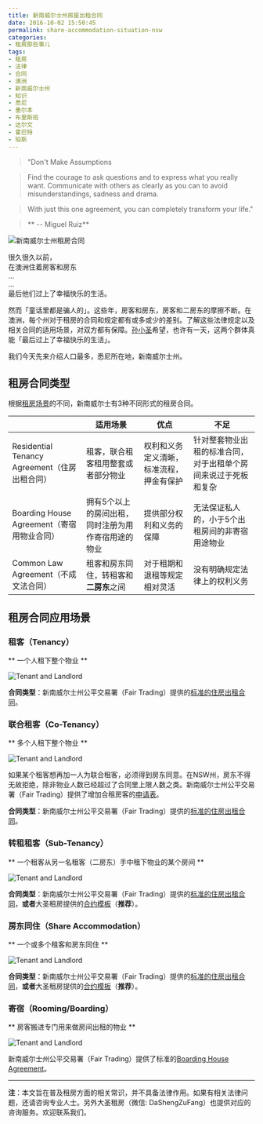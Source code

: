```yaml
---
title: 新南威尔士州房屋出租合同
date: 2016-10-02 15:50:45
permalink: share-accommodation-situation-nsw
categories:
- 租房那些事儿
tags:
- 租房
- 法律
- 合同
- 澳洲
- 新南威尔士州
- 知识
- 悉尼
- 墨尔本
- 布里斯班
- 达尔文
- 霍巴特
- 珀斯
---
```

> "Don't Make Assumptions

> Find the courage to ask questions and to express what you really want.
> Communicate with others as clearly as you can to avoid misunderstandings, sadness and drama.

> With just this one agreement, you can completely transform your life."

>  ** -- Miguel Ruiz**

![新南威尔士州租房合同](/uploads/2016/10/sydney-contract.jpg)

很久很久以前，<br />在澳洲住着房客和房东<br />...<br />...<br />最后他们过上了幸福快乐的生活。

然而「童话里都是骗人的」。这些年，房客和房东，房客和二房东的摩擦不断。在澳洲，每个州对于租房的合同和规定都有或多或少的差别。了解这些法律规定以及相关合同的适用场景，对双方都有保障。[孙小圣](http://www.dszf.com.au)希望，也许有一天，这两个群体真能「最后过上了幸福快乐的生活」。

我们今天先来介绍人口最多，悉尼所在地，新南威尔士州。

<!-- more -->

## 租房合同类型
根据[租房场景](http://blog.dszf.com.au/2016/09/30/share-accommodation-situation/)的不同，新南威尔士有3种不同形式的租房合同。

||适用场景|优点|不足|
|---|---|---|---|
|Residential Tenancy Agreement（住房出租合同）|租客，联合租客租用整套或者部分物业|权利和义务定义清晰，标准流程，押金有保护|针对整套物业出租的标准合同，对于出租单个房间来说过于死板和复杂|
|Boarding House Agreement（寄宿用物业合同）|拥有5个以上的房间出租，同时注册为用作寄宿用途的物业|提供部分权利和义务的保障|无法保证私人的，小于5个出租房间的非寄宿用途物业|
|Common Law Agreement（不成文法合同）|租客和房东同住，转租客和**二房东**之间|对于租期和退租等规定相对灵活|没有明确规定法律上的权利义务|

## 租房合同应用场景
### 租客（Tenancy）
** 一个人租下整个物业 **

![Tenant and Landlord](/uploads/2016/10/nsw-agreement.001.jpeg)

**合同类型**：新南威尔士州公平交易署（Fair Trading）提供的[标准的住房出租合同](http://blog.dszf.com.au/2016/10/03/nsw-tenancy-agreements/)。

### 联合租客（Co-Tenancy）
** 多个人租下整个物业 **

![Tenant and Landlord](/uploads/2016/10/nsw-agreement.002.jpeg)

如果某个租客想再加一人为联合租客，必须得到房东同意。在NSW州，房东不得无故拒绝，除非物业人数已经超过了合同里上限人数之类。新南威尔士州公平交易署（Fair Trading）提供了增加合租房客的[申请表](http://www.fairtrading.nsw.gov.au/pdfs/About_us/Forms/change_shared_tenancy_arrangement.pdf)。

**合同类型**：新南威尔士州公平交易署（Fair Trading）提供的[标准的住房出租合同](http://blog.dszf.com.au/2016/10/03/nsw-tenancy-agreements/)。

### 转租租客（Sub-Tenancy）
** 一个租客从另一名租客（二房东）手中租下物业的某个房间 **

![Tenant and Landlord](/uploads/2016/10/nsw-agreement.003.jpeg)

**合同类型**：新南威尔士州公平交易署（Fair Trading）提供的[标准的住房出租合同](http://blog.dszf.com.au/2016/10/03/nsw-tenancy-agreements/)，**或者**大圣租房提供的[合约模板](http://blog.dszf.com.au/2016/10/02/common-law-room-rental/)（**推荐**）。

### 房东同住（Share Accommodation）
** 一个或多个租客和房东同住 **

![Tenant and Landlord](/uploads/2016/10/nsw-agreement.004.jpeg)

**合同类型**：新南威尔士州公平交易署（Fair Trading）提供的[标准的住房出租合同](http://blog.dszf.com.au/2016/10/03/nsw-tenancy-agreements/)，**或者**大圣租房提供的[合约模板](http://blog.dszf.com.au/2016/10/02/common-law-room-rental/)（**推荐**）。

### 寄宿（Rooming/Boarding）
** 房客搬进专门用来做房间出租的物业 **

![Tenant and Landlord](/uploads/2016/10/nsw-agreement.005.jpeg)

新南威尔士州公平交易署（Fair Trading）提供了标准的[Boarding House Agreement](http://www.fairtrading.nsw.gov.au/biz_res/ftweb/pdfs/Tenants_and_home_owners/Standard_form_occupancy_agreement.pdf)。

---

**注**：本文旨在普及租房方面的相关常识，并不具备法律作用。如果有相关法律问题，还请咨询专业人士。另外大圣租房（微信: DaShengZuFang）也提供对应的咨询服务。欢迎联系我们。
